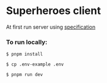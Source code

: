 # Superheroes client

At first run server using [specification](../server/README.md)

### To run locally:

```
$ pnpm install

$ cp .env-example .env

$ pnpm run dev
```

